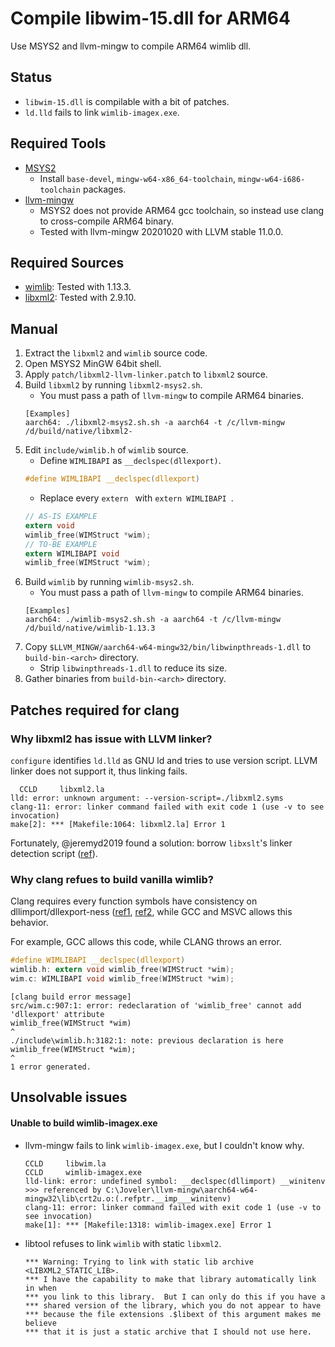 # Compile libwim-15.dll for ARM64

Use MSYS2 and llvm-mingw to compile ARM64 wimlib dll.

## Status

- `libwim-15.dll` is compilable with a bit of patches.
- `ld.lld` fails to link `wimlib-imagex.exe`.

## Required Tools

- [MSYS2](https://www.msys2.org/)
    - Install `base-devel`, `mingw-w64-x86_64-toolchain`, `mingw-w64-i686-toolchain` packages.
- [llvm-mingw](https://github.com/mstorsjo/llvm-mingw)
    - MSYS2 does not provide ARM64 gcc toolchain, so instead use clang to cross-compile ARM64 binary.
    - Tested with llvm-mingw 20201020 with LLVM stable 11.0.0.

## Required Sources

- [wimlib](https://wimlib.net/downloads/index.html): Tested with 1.13.3.
- [libxml2](http://www.xmlsoft.org/downloads.html): Tested with 2.9.10.

## Manual

1. Extract the `libxml2` and `wimlib` source code.
1. Open MSYS2 MinGW 64bit shell.
1. Apply `patch/libxml2-llvm-linker.patch` to `libxml2` source.
1. Build `libxml2` by running `libxml2-msys2.sh`.
    - You must pass a path of `llvm-mingw` to compile ARM64 binaries.
    ```
    [Examples]
    aarch64: ./libxml2-msys2.sh.sh -a aarch64 -t /c/llvm-mingw /d/build/native/libxml2-
    ```
1. Edit `include/wimlib.h` of `wimlib` source.
    - Define `WIMLIBAPI` as `__declspec(dllexport)`.
    ```c
    #define WIMLIBAPI __declspec(dllexport)
    ```
    - Replace every `extern ` with `extern WIMLIBAPI `.
    ```c
    // AS-IS EXAMPLE
    extern void
    wimlib_free(WIMStruct *wim);
    // TO-BE EXAMPLE
    extern WIMLIBAPI void
    wimlib_free(WIMStruct *wim);
    ```
1. Build `wimlib` by running `wimlib-msys2.sh`.
    - You must pass a path of `llvm-mingw` to compile ARM64 binaries.
    ```
    [Examples]
    aarch64: ./wimlib-msys2.sh.sh -a aarch64 -t /c/llvm-mingw /d/build/native/wimlib-1.13.3
    ```
1. Copy `$LLVM_MINGW/aarch64-w64-mingw32/bin/libwinpthreads-1.dll` to `build-bin-<arch>` directory.
    - Strip `libwinpthreads-1.dll` to reduce its size.
1. Gather binaries from `build-bin-<arch>` directory.

## Patches required for clang

### Why libxml2 has issue with LLVM linker?

`configure` identifies `ld.lld` as GNU ld and tries to use version script. LLVM linker does not support it, thus linking fails.

```
  CCLD     libxml2.la
lld: error: unknown argument: --version-script=./libxml2.syms
clang-11: error: linker command failed with exit code 1 (use -v to see invocation)
make[2]: *** [Makefile:1064: libxml2.la] Error 1
```

Fortunately, @jeremyd2019 found a solution: borrow `libxslt`'s linker detection script ([ref](https://github.com/msys2/CLANG-packages/issues/19)). 

### Why clang refues to build vanilla wimlib?

Clang requires every function symbols have consistency on dllimport/dllexport-ness ([ref1](https://github.com/llvm-mirror/clang/blob/master/test/Sema/dllexport.c), [ref2](http://clang-developers.42468.n3.nabble.com/Latest-clang-shows-failure-in-redeclaration-with-dllimport-td4045316.html), while GCC and MSVC allows this behavior.

For example, GCC allows this code, while CLANG throws an error.

```c
#define WIMLIBAPI __declspec(dllexport)
wimlib.h: extern void wimlib_free(WIMStruct *wim);
wim.c: WIMLIBAPI void wimlib_free(WIMStruct *wim);
```

```
[clang build error message]
src/wim.c:907:1: error: redeclaration of 'wimlib_free' cannot add 'dllexport' attribute
wimlib_free(WIMStruct *wim)
^
./include\wimlib.h:3182:1: note: previous declaration is here
wimlib_free(WIMStruct *wim);
^
1 error generated.
```

## Unsolvable issues

#### Unable to build wimlib-imagex.exe
- llvm-mingw fails to link `wimlib-imagex.exe`, but I couldn't know why.
    ```
    CCLD     libwim.la
    CCLD     wimlib-imagex.exe
    lld-link: error: undefined symbol: __declspec(dllimport) __winitenv
    >>> referenced by C:\Joveler\llvm-mingw\aarch64-w64-mingw32\lib\crt2u.o:(.refptr.__imp___winitenv)
    clang-11: error: linker command failed with exit code 1 (use -v to see invocation)
    make[1]: *** [Makefile:1318: wimlib-imagex.exe] Error 1
    ```
- libtool refuses to link `wimlib` with static `libxml2`.
    ```
    *** Warning: Trying to link with static lib archive <LIBXML2_STATIC_LIB>.
    *** I have the capability to make that library automatically link in when
    *** you link to this library.  But I can only do this if you have a
    *** shared version of the library, which you do not appear to have
    *** because the file extensions .$libext of this argument makes me believe
    *** that it is just a static archive that I should not use here.
    ```
